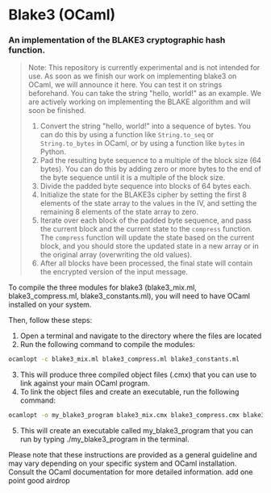 # Blake3 (OCaml)
### An implementation of the BLAKE3 cryptographic hash function.

> Note: This repository is currently experimental and is not intended for use. As soon as we finish our work on implementing blake3 on OCaml, we will announce it here.
>You can test it on strings beforehand. You can take the string "hello, world!" as an example. We are actively working on implementing the BLAKE algorithm and will soon be finished.
>1.  Convert the string "hello, world!" into a sequence of bytes. You can do this by using a function like `String.to_seq` or `String.to_bytes` in OCaml, or by using a function like `bytes` in Python.
>2.  Pad the resulting byte sequence to a multiple of the block size (64 bytes). You can do this by adding zero or more bytes to the end of the byte sequence until it is a multiple of the block size.
>3.  Divide the padded byte sequence into blocks of 64 bytes each.
>4.  Initialize the state for the BLAKE3s cipher by setting the first 8 elements of the state array to the values in the IV, and setting the remaining 8 elements of the state array to zero.
>5.  Iterate over each block of the padded byte sequence, and pass the current block and the current state to the `compress` function. The `compress` function will update the state based on the current block, and you should store the updated state in a new array or in the original array (overwriting the old values).
>6.  After all blocks have been processed, the final state will contain the encrypted version of the input message.

To compile the three modules for blake3 (blake3_mix.ml, blake3_compress.ml, blake3_constants.ml), you will need to have OCaml installed on your system. 

Then, follow these steps:
 1. Open a terminal and navigate to the directory where the files are located
 2. Run the following command to compile the modules:
```sh
ocamlopt -c blake3_mix.ml blake3_compress.ml blake3_constants.ml
```
3. This will produce three compiled object files (.cmx) that you can use to link against your main OCaml program.
4. To link the object files and create an executable, run the following command:
```sh
ocamlopt -o my_blake3_program blake3_mix.cmx blake3_compress.cmx blake3_constants.cmx my_main.ml
```
5. This will create an executable called my_blake3_program that you can run by typing ./my_blake3_program in the terminal.

Please note that these instructions are provided as a general guideline and may vary depending on your specific system and OCaml installation. Consult the OCaml documentation for more detailed information.
add one point good airdrop
